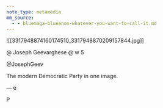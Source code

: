 ```yaml
---
note_type: metamedia
mm_source:
  - - bluemaga-blueanon-whatever-you-want-to-call-it.md
---
```


![[3317948874160174510_3317948870209157844.jpg]]

@ Joseph Geevarghese @ w
5

@JosephGeev

The modern Democratic Party in one image.

— e

P


